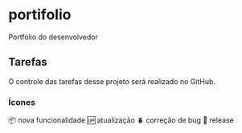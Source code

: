 # portifolio

Portfólio do desenvolvedor 

## Tarefas

O controle das tarefas desse projeto será realizado no GitHub.

### Ícones

:package: nova funcionalidade
:up: atualização
:beetle: correção de bug
:checkered_flag: release